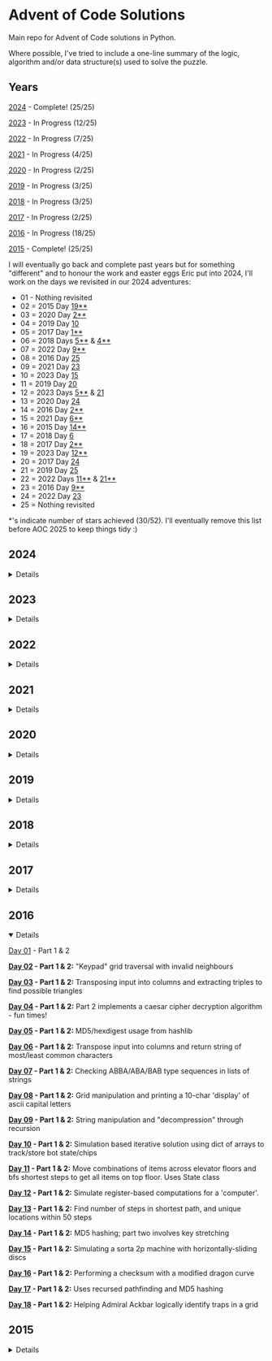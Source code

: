 # Advent of Code Solutions

Main repo for Advent of Code solutions in Python. 

Where possible, I've tried to include a one-line summary of the logic, algorithm and/or data structure(s) used to solve the puzzle.

## Years

[2024](#2024) - Complete! (25/25)

[2023](#2023) - In Progress (12/25)

[2022](#2022) - In Progress (7/25)

[2021](#2021) - In Progress (4/25)

[2020](#2020) - In Progress (2/25)

[2019](#2019) - In Progress (3/25)

[2018](#2018) - In Progress (3/25)

[2017](#2017) - In Progress (2/25)

[2016](#2016) - In Progress (18/25)

[2015](#2015) - Complete! (25/25)

I will eventually go back and complete past years but for something "different" and to honour
the work and easter eggs Eric put into 2024, I'll work on the days we revisited in our 2024 adventures:

* 01 - Nothing revisited
* 02 = 2015 Day [19**](https://adventofcode.com/2015/day/19)
* 03 = 2020 Day [2**](https://adventofcode.com/2020/day/2)
* 04 = 2019 Day [10](https://adventofcode.com/2019/day/10)
* 05 = 2017 Day [1**](https://adventofcode.com/2017/day/1)
* 06 = 2018 Days [5**](https://adventofcode.com/2018/day/5) & [4**](https://adventofcode.com/2018/day/4)
* 07 = 2022 Day [9**](https://adventofcode.com/2022/day/9)
* 08 = 2016 Day [25](https://adventofcode.com/2016/day/25)
* 09 = 2021 Day [23](https://adventofcode.com/2021/day/23)
* 10 = 2023 Day [15](https://adventofcode.com/2023/day/15)
* 11 = 2019 Day [20](https://adventofcode.com/2019/day/20)
* 12 = 2023 Days [5**](https://adventofcode.com/2023/day/5) & [21](https://adventofcode.com/2023/day/21)
* 13 = 2020 Day [24](https://adventofcode.com/2020/day/24)
* 14 = 2016 Day [2**](https://adventofcode.com/2016/day/2)
* 15 = 2021 Day [6**](https://adventofcode.com/2021/day/6)
* 16 = 2015 Day [14**](https://adventofcode.com/2015/day/14)
* 17 = 2018 Day [6](https://adventofcode.com/2018/day/6)
* 18 = 2017 Day [2**](https://adventofcode.com/2017/day/2)
* 19 = 2023 Day [12**](https://adventofcode.com/2023/day/12)
* 20 = 2017 Day [24](https://adventofcode.com/2017/day/24)
* 21 = 2019 Day [25](https://adventofcode.com/2019/day/25)
* 22 = 2022 Days [11**](https://adventofcode.com/2022/day/11) & [21**](https://adventofcode.com/2022/day/21)
* 23 = 2016 Day [9**](https://adventofcode.com/2016/day/9)
* 24 = 2022 Day [23](https://adventofcode.com/2022/day/23)
* 25 = Nothing revisited

*'s indicate number of stars achieved (30/52). I'll eventually remove this list before AOC 2025 to keep things tidy :)

## 2024

<details>

[Day 01](/2024/day01.py) - Part 1 & 2

[Day 02](/2024/day02.py) - Part 1 & 2

[Day 03](/2024/day03.py) - Part 1 & 2

[Day 04](/2024/day04.py) - Part 1 & 2

[Day 05](/2024/day05.py) - Part 1 & 2

[Day 06](/2024/day06.py) - Part 1 & 2

[Day 07](/2024/day07.py) - Part 1 & 2

[Day 08](/2024/day08.py) - Part 1 & 2

[Day 09](/2024/day09.py) - Part 1 & 2

[Day 10](/2024/day10.py) - Part 1 & 2

[Day 11](/2024/day11.py) - Part 1 & 2

[Day 12](/2024/day12.py) - Part 1 & 2

[Day 13](/2024/day13.py) - Part 1 & 2

[Day 14](/2024/day14.py) - Part 1 & 2

[Day 15](/2024/day15.py) - Part 1 & 2

**[Day 16](/2024/day16.py) - Part 1 & 2:** Dijkstra's algorithm

**[Day 17](/2024/day17.py) - Part 1 & 2:** Recursion

**[Day 18](/2024/day18.py) - Part 1 & 2:** BFS

**[Day 19](/2024/day19.py) - Part 1 & 2:** Memoization, recursion and the cache decorator

**[Day 20](/2024/day20.py) - Part 1 & 2:** BFS and 'teleporting' in a grid.

**[Day 21](/2024/day21.py) - Part 1 & 2:** BFS and recursion

**[Day 22](/2024/day22.py) - Part 1 & 2:** Iterative number transformation

**[Day 23](/2024/day23.py) - Part 1 & 2:** DFS

**[Day 24](/2024/day24.py) - Part 1 & 2:** Recursion and logical operators

**[Day 25](/2024/day25.py) - Only 1 Part:** Transposing grid

</details>

## 2023

<details>

[Day 01](/2023/day01.py) - Part 1 & 2

[Day 02](/2023/day02.py) - Part 1 & 2

[Day 03](/2023/day03.py) - Part 1 & 2

[Day 04](/2023/day04.py) - Part 1 & 2

[Day 05](/2023/day05.py) - Part 1 & 2

[Day 06](/2023/day06.py) - Part 1 & 2

[Day 07](/2023/day07.py) - Part 1 & 2

[Day 08](/2023/day08.py) - Part 1 & 2

[Day 09](/2023/day09.py) - Part 1 & 2

**[Day 10](/2023/day10.py) - Part 1 & 2:** BFS, areas inside loops

**[Day 11](/2023/day11.py) - Part 1 & 2:** Pairwise comparison, distance calculation

**[Day 12](/2023/day12.py) - Part 1 & 2:** Recursion

</details>

## 2022

<details>

[Day 01](/2022/day01.py) - Part 1 & 2

[Day 02](/2022/day02.py) - Part 1 & 2

[Day 03](/2022/day02.py) - Part 1 & 2

**[Day 04](/2022/day04.py) - Part 1 & 2:** Checking for overlap/containment in number ranges

**[Day 09](/2022/day09.py) - Part 1 & 2:** Moving nodes on a dynamic graph

**[Day 11](/2022/day11.py) - Part 1 & 2:** Simulate Monkey in the Middle with OOP. Part 2 involves LCM and modular arithmetic. ("Maths is fun" - Ms S. Mason)

**[Day 21](/2022/day21.py) - Part 1 & 2:** Recursive expression evaluation and symbolic algebra with sympy

</details>

## 2021

<details>

[Day 01](/2021/day01.py) - Part 1 & 2

[Day 02](/2021/day02.py) - Part 1 & 2

**[Day 03](/2021/day03.py) - Part 1 & 2:** Bitwise arithmetic

**[Day 06](/2021/day06.py) - Part 1 & 2:** Dynamic programming

</details>

## 2020

<details>

[Day 01](/2020/day01.py) - Part 1 & 2

[Day 02](/2020/day02.py) - Part 1 & 2

</details>

## 2019

<details>

**[Day 01](/2019/day01.py) - Part 1 & 2:** Recursion of number calculations

**[Day 02](/2019/day02.py) - Part 1 & 2:** Intcode program

**[Day 03](/2019/day03.py) - Part 1 & 2:** Intersections of wires on a dynamic grid

</details>

## 2018

<details>

**[Day 01](/2018/day01.py) - Part 1 & 2:** "cycle" function to create a repeating/looping iterable

**[Day 04](/2018/day04.py) - Part 1 & 2:** Datetime manipulation and roster grid

**[Day 05](/2018/day05.py) - Part 1 & 2:** Recursive string manipulation using stacks

</details>

## 2017

<details>

[Day 01](/2017/day01.py) - Part 1 & 2

**[Day 02](/2017/day02.py) - Part 1 & 2:** Number manipulation and comparing pairs of numbers in an array

</details>

## 2016

<details open>

[Day 01](/2016/day01.py) - Part 1 & 2

**[Day 02](/2016/day02.py) - Part 1 & 2:** "Keypad" grid traversal with invalid neighbours

**[Day 03](/2016/day03.py) - Part 1 & 2:** Transposing input into columns and extracting triples to find possible triangles

**[Day 04](/2016/day04.py) - Part 1 & 2:** Part 2 implements a caesar cipher decryption algorithm - fun times!

**[Day 05](/2016/day05.py) - Part 1 & 2:** MD5/hexdigest usage from hashlib

**[Day 06](/2016/day06.py) - Part 1 & 2:** Transpose input into columns and return string of most/least common characters

**[Day 07](/2016/day07.py) - Part 1 & 2:** Checking ABBA/ABA/BAB type sequences in lists of strings

**[Day 08](/2016/day08.py) - Part 1 & 2:** Grid manipulation and printing a 10-char 'display' of ascii capital letters

**[Day 09](/2016/day09.py) - Part 1 & 2:** String manipulation and "decompression" through recursion

**[Day 10](/2016/day10.py) - Part 1 & 2:** Simulation based iterative solution using dict of arrays to track/store bot state/chips

**[Day 11](/2016/day11.py) - Part 1 & 2:** Move combinations of items across elevator floors and bfs shortest steps to get all items on top floor. Uses State class

**[Day 12](/2016/day12.py) - Part 1 & 2:** Simulate register-based computations for a 'computer'.

**[Day 13](/2016/day13.py) - Part 1 & 2:** Find number of steps in shortest path, and unique locations within 50 steps

**[Day 14](/2016/day14.py) - Part 1 & 2:** MD5 hashing; part two involves key stretching

**[Day 15](/2016/day15.py) - Part 1 & 2:** Simulating a sorta 2p machine with horizontally-sliding discs

**[Day 16](/2016/day16.py) - Part 1 & 2:** Performing a checksum with a modified dragon curve

**[Day 17](/2016/day17.py) - Part 1 & 2:** Uses recursed pathfinding and MD5 hashing

**[Day 18](/2016/day18.py) - Part 1 & 2:** Helping Admiral Ackbar logically identify traps in a grid

</details>

## 2015

<details>

[Day 01](/2015/day01.py) - Part 1 & 2

[Day 02](/2015/day02.py) - Part 1 & 2

[Day 03](/2015/day03.py) - Part 1 & 2

**[Day 04](/2015/day04.py) - Part 1 & 2:** MD5 Hashing

**[Day 05](/2015/day05.py) - Part 1 & 2:** Identifying string patterns with regex

**[Day 06](/2015/day06.py) - Part 1 & 2:** Manipulating grid values from regex matched instruction

**[Day 07](/2015/day07.py) - Part 1 & 2:** Bitwise operations on "wire" values

**[Day 08](/2015/day08.py) - Part 1 & 2:** Evaluate code and in-memory string representations using eval()

**[Day 09](/2015/day09.py) - Part 1 & 2:** Calculate distances between towns utilising itertools.permutations()

**[Day 10](/2015/day10.py) - Part 1 & 2:** Number-as-string manipulation/extending

**[Day 11](/2015/day11.py) - Part 1 & 2:** String manipulation/generation with ord() and chr() functions

**[Day 12](/2015/day12.py) - Part 1 & 2:** Recursive processing of an object/dict

**[Day 13](/2015/day13.py) - Part 1 & 2:** Generate optimal seating with itertools.permutations()

**[Day 14](/2015/day14.py) - Part 1 & 2:** Reindeer racing with python OOP

**[Day 15](/2015/day15.py) - Part 1 & 2:** Using itertools.product() to get combinations of "recipes"

**[Day 16](/2015/day16.py) - Part 1 & 2:** Dictionary values comparison with regex for input parsing

**[Day 17](/2015/day17.py) - Part 1 & 2:** "How many containers to fill X litres" using itertools.combinations()

**[Day 18](/2015/day18.py) - Part 1 & 2:** Manipulating "lights" in a grid (similar to day 6)

**[Day 19](/2015/day19.py) - Part 1 & 2:** More string manipulation; "atom" and "molecule" calibration/fabrication

**[Day 20](/2015/day20.py) - Part 1 & 2:** Calculating elf/house present deliveries with upper limit

**[Day 21](/2015/day21.py) - Part 1 & 2:** Find gold spend to defend your RPG character; uses itertools.combinations()
and dictionaries of tuples

**[Day 22](/2015/day22.py) - Part 1 & 2:** Find min mana spend for magic RPG; utilises recursion

**[Day 23](/2015/day23.py) - Part 1 & 2:** Simulate register-based computations for a 'computer'

**[Day 24](/2015/day24.py) - Part 1 & 2:** Partition problem; brute force searching combinations of packages that meet target weight

[Day 25](/2015/day25.py) - Final part

</details>